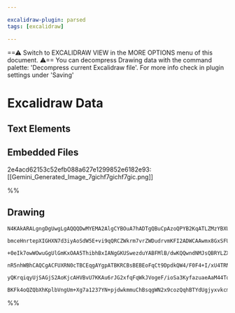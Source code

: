 ```yaml
---

excalidraw-plugin: parsed
tags: [excalidraw]

---
```

==⚠  Switch to EXCALIDRAW VIEW in the MORE OPTIONS menu of this document. ⚠== You can decompress Drawing data with the command palette: 'Decompress current Excalidraw file'. For more info check in plugin settings under 'Saving'


# Excalidraw Data

## Text Elements
## Embedded Files
2e4acd62153c52efb088a627e1299852e6182e93: [[Gemini_Generated_Image_7gichf7gichf7gic.png]]

%%
## Drawing
```compressed-json
N4KAkARALgngDgUwgLgAQQQDwMYEMA2AlgCYBOuA7hADTgQBuCpAzoQPYB2KqATLZMzYBXUtiRoIACyhQ4zZAHoFAc0JRJQgEYA6bGwC2CgF7N6hbEcK4OCtptbErHALRY8RMpWdx8Q1TdIEfARcZgRmBShcZQUebQBGABZtAGYaOiCEfQQOKGZuAG1wMFAwMogSbikAKQBJAFZmfQAVAGUABk1lZxSEABkATkIAfQ4AdWx0sshYRCrCfWikfnLM

bmceHnrtepXIGHXN7d3iyAoSdW5E+vi9qQRCZWkrm7vrZWDudrvmKFI2ADWCAAwmx8GxSFU/tZmHBcIFclNyppcNgAcp/kIOMRQeDIRJoRxYfCclAkZAAGaEfD4VqwT4SQQeckQX7/IFjC6Sbh8U6sv6AhB0mAM9BMyp3TFPDjhfJoW58thw7BqA7y9rfPkY4RwWrEOWoAoAXTuFPI2T13A4Qhpd0I2KwVVw7RZmOxMuYButtr5YQQxG4AwA7MGg

+0eIk7owWOwuGgUlGmKxOAA5ThibhBxIANgGKUSwezduYABFMlB/dwKQQwndNMJsQBRYLZXJem34O5CODEXAVgPyoP1eqbHhJXMpBXTCBEDgAq0du7gtGVtDV/C131RKBCA0QRDY+3KFlU4KWiQ8BCJVHEbNj+opbAjhAUzTtAAc79wd6DCHiPAGAZ32fbN4nfS88xZZh3HEQ1TjAKdpniU4TT5bB/jgBcaWKABfcBUMgXA4DgOk+1g0oZkkLJYJ

nR5nhWBhCAQCgACFUXRN0cTBCEqgAYgpATBKRCBsBEBEoFqCt9DpdkQW4/F0F4+I/xU4TRNIcTJKyNi0W1LEuLxKFyCJOFxLUsTSS0/QADFqVpekaPFAMGPUzSpJkwVOWIS40F5cpXMs9yBSBYVRVZMEJWKESLNyKyACVhGlWVuEQ6KNMCrIAHllVVFKNRcmKJKk6zOCgazcH0ak1VQE5/MKqyStyVpCCMWCeE1Or0tiqTmiwKAAEEiGUON0GCCk

yQKrqiqyUjSAGjS2AoKjcAHVBvU7KKAu6rJG2xfqFqWkJVogeF/ioSa3KyfazuaeAaM44ToP+GkAA08sSZJ4jAoMs0SJJ2jvWqBHQsF8AATReeJtC2AtEhSd9EiDbN6kBhijDYAxuAoyB6AIIRYOQsocIujL9AS/SPT3B6GIxEhmtankOsgWniDpBBMLQIGIBZgBZNhiAQXbcE0YJVvXTdyhZ3EeLQbGIBYsFjtIZQUQACjHINqF4eJNe13X2h2A

BKFk4oQZQbXhKplbVngUm+Xg7a1237YN+pjdwkmmuChBsqgWN2x9cozQqhBTYdUgjyxvkcmF0XuD+fG7mwIgOdQBOEDuDgQ/j0hE8VIQoFnWD049qK7AAKwQbA8laLO4D5gWhZF1dUHFjOotRP3GGaDH8Cj6dZkczJq9jFlRN+AxbrmNB1qXNgVzFmt2+nM0DFaYe/c4Ksl6XUIBpH7ve6w/BcPAYm6FPcIsbwnCgA==
```
%%